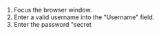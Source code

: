 1. Focus the browser window.
2. Enter a valid username into the "Username" field.
3. Enter the password "secret